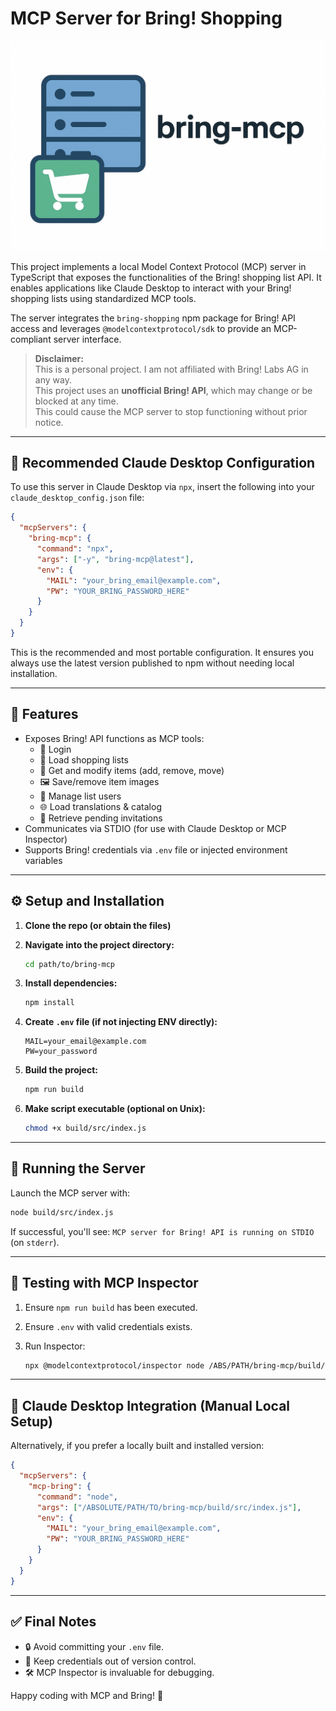 # MCP Server for Bring! Shopping

![bring-mcp](./assets/header.jpg)

This project implements a local Model Context Protocol (MCP) server in TypeScript that exposes the functionalities of the Bring! shopping list API. It enables applications like Claude Desktop to interact with your Bring! shopping lists using standardized MCP tools.

The server integrates the `bring-shopping` npm package for Bring! API access and leverages `@modelcontextprotocol/sdk` to provide an MCP-compliant server interface.

> **Disclaimer:**  
> This is a personal project. I am not affiliated with Bring! Labs AG in any way.  
> This project uses an **unofficial Bring! API**, which may change or be blocked at any time.  
> This could cause the MCP server to stop functioning without prior notice.

---

## 🧩 Recommended Claude Desktop Configuration

To use this server in Claude Desktop via `npx`, insert the following into your `claude_desktop_config.json` file:

```json
{
  "mcpServers": {
    "bring-mcp": {
      "command": "npx",
      "args": ["-y", "bring-mcp@latest"],
      "env": {
        "MAIL": "your_bring_email@example.com",
        "PW": "YOUR_BRING_PASSWORD_HERE"
      }
    }
  }
}
```

This is the recommended and most portable configuration. It ensures you always use the latest version published to npm without needing local installation.

---

## 🚀 Features

- Exposes Bring! API functions as MCP tools:
  - 🔐 Login
  - 🧾 Load shopping lists
  - 🛒 Get and modify items (add, remove, move)
  - 🖼 Save/remove item images
  - 👥 Manage list users
  - 🌐 Load translations & catalog
  - 📨 Retrieve pending invitations
- Communicates via STDIO (for use with Claude Desktop or MCP Inspector)
- Supports Bring! credentials via `.env` file or injected environment variables

---

## ⚙️ Setup and Installation

1. **Clone the repo (or obtain the files)**

2. **Navigate into the project directory:**

   ```bash
   cd path/to/bring-mcp
   ```

3. **Install dependencies:**

   ```bash
   npm install
   ```

4. **Create `.env` file (if not injecting ENV directly):**

   ```env
   MAIL=your_email@example.com
   PW=your_password
   ```

5. **Build the project:**

   ```bash
   npm run build
   ```

6. **Make script executable (optional on Unix):**

   ```bash
   chmod +x build/src/index.js
   ```

---

## 🏃 Running the Server

Launch the MCP server with:

```bash
node build/src/index.js
```

If successful, you'll see: `MCP server for Bring! API is running on STDIO` (on `stderr`).

---

## 🧪 Testing with MCP Inspector

1. Ensure `npm run build` has been executed.
2. Ensure `.env` with valid credentials exists.
3. Run Inspector:

   ```bash
   npx @modelcontextprotocol/inspector node /ABS/PATH/bring-mcp/build/src/index.js
   ```

---

## 🧩 Claude Desktop Integration (Manual Local Setup)

Alternatively, if you prefer a locally built and installed version:

```json
{
  "mcpServers": {
    "mcp-bring": {
      "command": "node",
      "args": ["/ABSOLUTE/PATH/TO/bring-mcp/build/src/index.js"],
      "env": {
        "MAIL": "your_bring_email@example.com",
        "PW": "YOUR_BRING_PASSWORD_HERE"
      }
    }
  }
}
```

---

## ✅ Final Notes

- 🔒 Avoid committing your `.env` file.
- 🧼 Keep credentials out of version control.
- 🛠 MCP Inspector is invaluable for debugging.

Happy coding with MCP and Bring! 🎉
